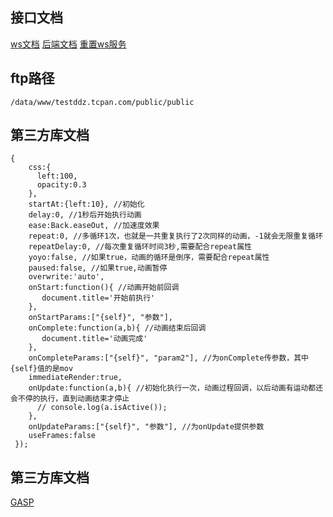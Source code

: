 ## 接口文档
[ws文档](http://testddz.tcpan.com/README.html)
[后端文档]()
[重置ws服务](http://testddz.tcpan.com/ddz/clear)

## ftp路径
```
/data/www/testddz.tcpan.com/public/public
```

## 第三方库文档
```
{
    css:{
      left:100,
      opacity:0.3
    },
    startAt:{left:10}, //初始化
    delay:0, //1秒后开始执行动画
    ease:Back.easeOut, //加速度效果
    repeat:0, //多循环1次，也就是一共重复执行了2次同样的动画，-1就会无限重复循环
    repeatDelay:0, //每次重复循环时间3秒,需要配合repeat属性
    yoyo:false, //如果true，动画的循环是倒序，需要配合repeat属性
    paused:false, //如果true,动画暂停
    overwrite:'auto',
    onStart:function(){ //动画开始前回调
       document.title='开始前执行'
    },
    onStartParams:["{self}", "参数"],
    onComplete:function(a,b){ //动画结束后回调
       document.title='动画完成'
    },
    onCompleteParams:["{self}", "param2"], //为onComplete传参数，其中{self}值的是mov
    immediateRender:true,
    onUpdate:function(a,b){ //初始化执行一次，动画过程回调，以后动画有运动都还会不停的执行，直到动画结束才停止
      // console.log(a.isActive());
    },
    onUpdateParams:["{self}", "参数"], //为onUpdate提供参数
    useFrames:false
 });
```

## 第三方库文档
[GASP](http://www.xgllseo.com/?p=5048)